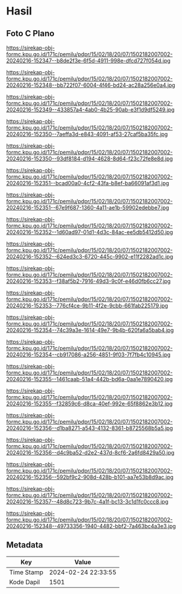 # Hasil

## Foto C Plano

https://sirekap-obj-formc.kpu.go.id/171c/pemilu/pdpr/15/02/18/20/07/1502182007002-20240216-152347--b8de2f3e-6f5d-4911-998e-dfcd727f054d.jpg

https://sirekap-obj-formc.kpu.go.id/171c/pemilu/pdpr/15/02/18/20/07/1502182007002-20240216-152348--bb722f07-6004-4f46-bd24-ac28a256e0a4.jpg

https://sirekap-obj-formc.kpu.go.id/171c/pemilu/pdpr/15/02/18/20/07/1502182007002-20240216-152349--433857a4-4ab0-4b25-90ab-e3f1d9df5249.jpg

https://sirekap-obj-formc.kpu.go.id/171c/pemilu/pdpr/15/02/18/20/07/1502182007002-20240216-152350--7aeffa3d-e843-4091-af53-27caf5ba35fc.jpg

https://sirekap-obj-formc.kpu.go.id/171c/pemilu/pdpr/15/02/18/20/07/1502182007002-20240216-152350--93df8184-d194-4628-8d64-f23c72fe8e8d.jpg

https://sirekap-obj-formc.kpu.go.id/171c/pemilu/pdpr/15/02/18/20/07/1502182007002-20240216-152351--bcad00a0-4cf2-43fa-b8ef-ba66091af3d1.jpg

https://sirekap-obj-formc.kpu.go.id/171c/pemilu/pdpr/15/02/18/20/07/1502182007002-20240216-152351--67e9f687-1360-4a11-ae1b-59902edebbe7.jpg

https://sirekap-obj-formc.kpu.go.id/171c/pemilu/pdpr/15/02/18/20/07/1502182007002-20240216-152352--1d60ad97-01d1-4d3c-84ac-ee5db5412d50.jpg

https://sirekap-obj-formc.kpu.go.id/171c/pemilu/pdpr/15/02/18/20/07/1502182007002-20240216-152352--624ed3c3-6720-445c-9902-e11f2282ad1c.jpg

https://sirekap-obj-formc.kpu.go.id/171c/pemilu/pdpr/15/02/18/20/07/1502182007002-20240216-152353--f38af5b2-7916-49d3-9c0f-e46d0fb6cc27.jpg

https://sirekap-obj-formc.kpu.go.id/171c/pemilu/pdpr/15/02/18/20/07/1502182007002-20240216-152353--776cf4ce-9b11-4f2e-9cbb-661fab225179.jpg

https://sirekap-obj-formc.kpu.go.id/171c/pemilu/pdpr/15/02/18/20/07/1502182007002-20240216-152354--74c39a3e-1614-49e7-9b4b-620fa6a5bab4.jpg

https://sirekap-obj-formc.kpu.go.id/171c/pemilu/pdpr/15/02/18/20/07/1502182007002-20240216-152354--cb917086-a256-4851-9f03-7f7fb4c10945.jpg

https://sirekap-obj-formc.kpu.go.id/171c/pemilu/pdpr/15/02/18/20/07/1502182007002-20240216-152355--1461caab-51a4-442b-bd6a-0aa1e7890420.jpg

https://sirekap-obj-formc.kpu.go.id/171c/pemilu/pdpr/15/02/18/20/07/1502182007002-20240216-152355--f32859c6-d8ca-40ef-992e-65f8862e3b12.jpg

https://sirekap-obj-formc.kpu.go.id/171c/pemilu/pdpr/15/02/18/20/07/1502182007002-20240216-152356--d1ba8271-a543-4132-8361-b8725568b5a5.jpg

https://sirekap-obj-formc.kpu.go.id/171c/pemilu/pdpr/15/02/18/20/07/1502182007002-20240216-152356--d4c9ba52-d2e2-437d-8cf6-2a6fd8429a50.jpg

https://sirekap-obj-formc.kpu.go.id/171c/pemilu/pdpr/15/02/18/20/07/1502182007002-20240216-152356--592bf9c2-908d-428b-b101-aa7e53b8d9ac.jpg

https://sirekap-obj-formc.kpu.go.id/171c/pemilu/pdpr/15/02/18/20/07/1502182007002-20240216-152357--48d8c723-9b7c-4a1f-bc13-3c1d1fc0ccc8.jpg

https://sirekap-obj-formc.kpu.go.id/171c/pemilu/pdpr/15/02/18/20/07/1502182007002-20240216-152348--49733356-1940-4482-bbf2-7a463bc4a3e3.jpg


## Metadata

| Key        | Value               |
| ---------- | ------------------- |
| Time Stamp | 2024-02-24 22:33:55 |
| Kode Dapil | 1501                |



